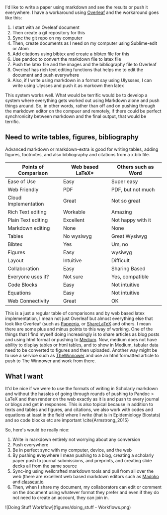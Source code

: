 I'd like to write a paper using markdown and see the results or push it everywhere. I have a workaround using [Overleaf](http://www.overleaf.com) and the workaround goes like this:

1. I start with an Oveleaf document
2. Then create a git repository for this
3. Sync the git repo on my computer
4. Then, create documents as I need on my computer using Sublime-edit or Atom
5. Add citations using bibtex and create a bibtex file for this
6. Use pandoc to convert the markdown file to latex file
7. Push the latex file and the images and the bibliography file to Overleaf
8. Overleaf has rich text editing functions that helps me to edit the document and push everywhere
9. Also, if I write using markdown in a format say using Ulyssses, I can write using Ulysses and push it as markown then latex

This system works well. What would be terrific would be to develop a system where everything gets worked out using Markdown alone and push things around. So, in other words, rather than off and on pushing through the markdown editor on the compuer and remotely, if there could be perfect synchronicity between markdown and the final output, that would be terrific.

## Need to write tables, figures, bibliography

Advanced markdown or markdown-extra is good for writing tables, adding figures, footnotes, and also bibliography and citations from a x.bib file. 

| Points of Comparison | Web based LaTeX* | Others such as Word |
|--------------------  |--------  |-------------------  |
| Ease of Use          | Easy     | Super easy          |
| Web Friendly         | PDF      | PDF, but not much   |
|Cloud Implementation  | Great    | Not so great        |
| Rich Text editing    | Workable | Amazing             |
| Plain Text editing   | Excellent| Not happy with it   |
| Markdown editing     | None     | None                |
| Tables               | No wysiwyg|Great Wysiwyg       |
| Bibtex               | Yes      | Um, no              |
| Figures              | Easy     | wysiwyg             |
| Layout               | Intuitive| Difficult           |
| Collaboration        | Easy     | Sharing Based       |
| Everyone uses it?    | Not sure | Yes, compatible     | 
| Code Blocks          | Easy     | Not intuitive       |
| Equations            | Easy     | Not intuitive       |
| Web Connectivity     | Great    | OK                  |


This is a just a regular table of comparisons and by web based latex implementation, I mean not just Overleaf but almost everything else that look like Overleaf (such as [Papeeria](http://www.papeeria.com), or [ShareLaTeX](http://www.sharelatex.com) and others. I mean there are some plus and minus points to this way of working. One of the things that I find myself doing increasingly is to share articles as blog posts and using html format or pushing to [Medium](http://www.medium.com). Now, medium does not have ability to display tables or html tables, and to show in Medium, tabular data need to be converted to figures and then uploaded. Another way might be to use a service such as [TheWinnower](http://www.thewinnower.com) and use an html formatted article to push to The Winnower and work from there. 

## What I want

It'd be nice if we were to use the formats of writing in Scholarly markdown and without the hassles of going through rounds of pushing to Pandoc > LaTeX and then render on the web exactly as it is and push to every journal or blogs and get in responses. This is also topical because in addition to texts and tables and figures, and citations, we also work with codes and equations at least in the field where I write (that is in Epidemiology Biostats) and so code blocks etc are important \cite{Armstrong_2015}

So, here's would be really nice:

1. Write in markdown entirely not worrying about any conversion
2. Push everywhere
3. Be in perfect sync with my computer, device, and the web
4. By pushing eveywhere I mean pushing to a blog, creating a scholarly paper push to journal submissions, and preprints, and creating slide decks all from the same source
5. Sync-ing using wellcrafted markdown tools and pull from all over the web (there are excellent web based markdown editors such as [Madoko](http://madoko.net) and [classeur.io](http://classeur.io)
6. Then, when I share my document, my collaborators can edit or comment on the document using whatever format they prefer and even if they do not need to create an account, they can join in. 

![Doing Stuff Workflow](figures/doing_stuff - Workflows.png)


